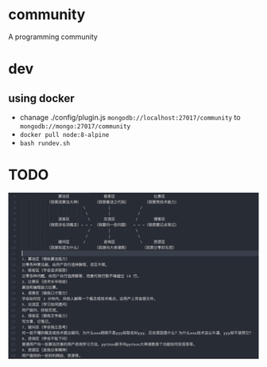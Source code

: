 # community
A programming community

# dev
## using docker
- chanage ./config/plugin.js `mongodb://localhost:27017/community` to `mongodb://mongo:27017/community`
- `docker pull node:8-alpine`
- `bash rundev.sh`

# TODO
![todo](./docs/community.jpg)

